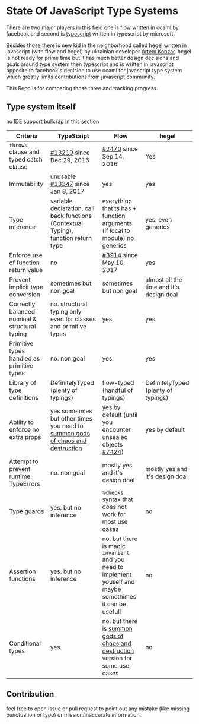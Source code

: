 # State Of JavaScript Type Systems

There are two major players in this field one is [flow](https://github.com/facebook/flow) written in ocaml by facebook and second is [typescript](https://github.com/microsoft/typescript) written in typescript by microsoft.

Besides those there is new kid in the neighborhood called [hegel](https://github.com/JSMonk/hegel) written in javascript (with flow and hegel) by ukrainian developer [Artem Kobzar](https://github.com/jsMonk). hegel is not ready for prime time but it has much better design decisions and goals around type system then typescript and is written in javascript opposite to facebook's decision to use ocaml for javascript type system which greatly limits contributions from javascript community.

This Repo is for comparing those three and tracking progress.

## Type system itself

no IDE support bullcrap in this section

|                    Criteria                    |                                                           TypeScript                                                           |                                                               Flow                                                               |                  hegel                   |
|------------------------------------------------|--------------------------------------------------------------------------------------------------------------------------------|----------------------------------------------------------------------------------------------------------------------------------|------------------------------------------|
| `throws` clause and typed catch clause         | [#13219](https://github.com/microsoft/TypeScript/issues/13219) since Dec 29, 2016                                              | [#2470](https://github.com/facebook/flow/issues/2470) since Sep 14, 2016                                                         | Yes                                      |
| Immutability                                   | unusable [#13347](https://github.com/microsoft/TypeScript/issues/13347) since Jan 8, 2017                                      | yes                                                                                                                              | yes                                      |
| Type inference                                 | variable declaration, call back functions (Contextual Typing), function return type                                            | everything that ts has + function arguments (if local to module) no generics                                                     | yes. even generics                       |
| Enforce use of function return value           | no                                                                                                                             | [#3914](https://github.com/facebook/flow/issues/3914) since May 10, 2017                                                         | yes                                      |
| Prevent implicit type conversion               | sometimes but non goal                                                                                                         | sometimes but non goal                                                                                                           | almost all the time and it's design doal |
| Correctly balanced nominal & structural typing | no. structural typing only even for classes and primitive types                                                                | yes                                                                                                                              | yes                                      |
| Primitive types handled as primitive types     | no. non goal                                                                                                                   | yes                                                                                                                              | yes                                      |
| Library of type definitions                    | DefinitelyTyped (plenty of typings)                                                                                            | flow-typed (handful of typings)                                                                                                  | DefinitelyTyped (plenty of typings)      |
| Ability to enforce no extra props              | yes sometimes but other times you need to [summon gods of chaos and destruction](https://stackoverflow.com/questions/54775790) | yes by default (until you encounter unsealed objects [#7424](https://github.com/facebook/flow/issues/7424))                      | yes by default                           |
| Attempt to prevent runtime TypeErrors          | no. non goal                                                                                                                   | mostly yes and it's design doal                                                                                                  | mostly yes and it's design doal          |
| Type guards                                    | yes. but no inference                                                                                                          | `%checks` syntax that does not work for most use cases                                                                           | no                                       |
| Assertion functions                            | yes. but no inference                                                                                                          | no. but there is magic `invariant` and you need to implement youself and maybe somethimes it can be usefull                      | no                                       |
| Conditional types                              | yes.                                                                                                                           | no. but there is [summon gods of chaos and destruction](https://github.com/facebook/flow/issues/6055) version for some use cases | no                                       |


## Contribution

feel free to open issue or pull request to point out any mistake (like missing punctuation or typo) or mission/inaccurate information.
